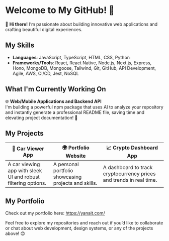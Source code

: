 # Welcome to My GitHub! 👋

🚀 **Hi there!** I’m passionate about building innovative web applications and crafting beautiful digital experiences.

## My Skills
- **Languages**: JavaScript, TypeScript, HTML, CSS, Python
- **Frameworks/Tools**: React, React Native, Node.js, Next.js, Express, Hono, MongoDB, Mongoose, Tailwind, Git, GitHub, API Development, Agile, AWS, CI/CD, Jest, NoSQL

## What I'm Currently Working On
🌐 **Web/Mobile Applications and Backend API**   
I'm building a powerful npm package that uses AI to analyze your repository and instantly generate a professional README file, saving time and elevating project documentation! 🚀

## My Projects
| 🚗 **Car Viewer App**                      | 🌍 **Portfolio Website**              | 📈 **Crypto Dashboard App**                      |
|--------------------------------------------|---------------------------------------|-----------------------------------------------|
| A car viewing app with sleek UI and robust filtering options. | A personal portfolio showcasing projects and skills. | A dashboard to track cryptocurrency prices and trends in real time. |

## My Portfolio
Check out my portfolio here: https://yanait.com/

Feel free to explore my repositories and reach out if you’d like to collaborate or chat about web development, design systems, or any of the projects above! 😊
